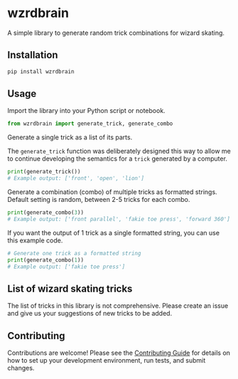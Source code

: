 # wzrdbrain

A simple library to generate random trick combinations for wizard skating.

## Installation

```bash
pip install wzrdbrain
```

## Usage

Import the library into your Python script or notebook.

```python
from wzrdbrain import generate_trick, generate_combo
```

Generate a single trick as a list of its parts. 

The `generate_trick` function was deliberately designed this way to allow me to continue developing the semantics for a `trick` generated by a computer. 

```python
print(generate_trick())
# Example output: ['front', 'open', 'lion']
```

Generate a combination (combo) of multiple tricks as formatted strings. Default setting is random, between 2-5 tricks for each combo.

```python
print(generate_combo(3))
# Example output: ['front parallel', 'fakie toe press', 'forward 360']
```

If you want the output of 1 trick as a single formatted string, you can use this example code.

```python
# Generate one trick as a formatted string
print(generate_combo(1))
# Example output: ['fakie toe press']
```


## List of wizard skating tricks

The list of tricks in this library is not comprehensive. Please create an issue and give us your suggestions of new tricks to be added.

## Contributing

Contributions are welcome! Please see the [Contributing Guide](CONTRIBUTING.md) for details on how to set up your development environment, run tests, and submit changes.
